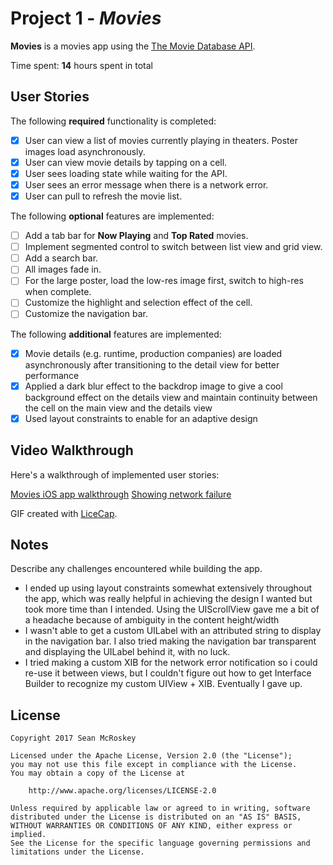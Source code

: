 # Project 1 - *Movies*

**Movies** is a movies app using the [The Movie Database API](http://docs.themoviedb.apiary.io/#).

Time spent: **14** hours spent in total

## User Stories

The following **required** functionality is completed:

- [x] User can view a list of movies currently playing in theaters. Poster images load asynchronously.
- [x] User can view movie details by tapping on a cell.
- [x] User sees loading state while waiting for the API.
- [x] User sees an error message when there is a network error.
- [x] User can pull to refresh the movie list.

The following **optional** features are implemented:

- [ ] Add a tab bar for **Now Playing** and **Top Rated** movies.
- [ ] Implement segmented control to switch between list view and grid view.
- [ ] Add a search bar.
- [ ] All images fade in.
- [ ] For the large poster, load the low-res image first, switch to high-res when complete.
- [ ] Customize the highlight and selection effect of the cell.
- [ ] Customize the navigation bar.

The following **additional** features are implemented:

- [x] Movie details (e.g. runtime, production companies) are loaded asynchronously after transitioning to the detail view for better performance
- [x] Applied a dark blur effect to the backdrop image to give a cool background effect on the details view and maintain continuity between the cell on the main view and the details view
- [x] Used layout constraints to enable for an adaptive design

## Video Walkthrough

Here's a walkthrough of implemented user stories:

[Movies iOS app walkthrough](http://i.imgur.com/LtOOlLW.gif)
[Showing network failure](http://i.imgur.com/T3Fmaix.gif)

GIF created with [LiceCap](http://www.cockos.com/licecap/).

## Notes

Describe any challenges encountered while building the app.

* I ended up using layout constraints somewhat extensively throughout the app, which was really helpful in achieving the design I wanted but took more time than I intended.  Using the UIScrollView gave me a bit of a headache because of ambiguity in the content height/width
* I wasn't able to get a custom UILabel with an attributed string to display in the navigation bar.  I also tried making the navigation bar transparent and displaying the UILabel behind it, with no luck.
* I tried making a custom XIB for the network error notification so i could re-use it between views, but I couldn't figure out how to get Interface Builder to recognize my custom UIView + XIB.  Eventually I gave up.

## License

    Copyright 2017 Sean McRoskey

    Licensed under the Apache License, Version 2.0 (the "License");
    you may not use this file except in compliance with the License.
    You may obtain a copy of the License at

        http://www.apache.org/licenses/LICENSE-2.0

    Unless required by applicable law or agreed to in writing, software
    distributed under the License is distributed on an "AS IS" BASIS,
    WITHOUT WARRANTIES OR CONDITIONS OF ANY KIND, either express or implied.
    See the License for the specific language governing permissions and
    limitations under the License.
